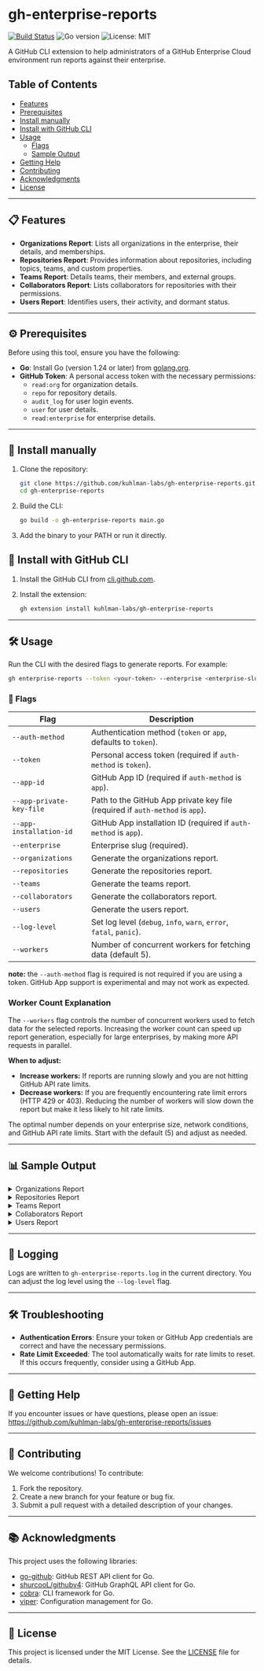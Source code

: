 # gh-enterprise-reports

[![Build Status](https://github.com/kuhlman-labs/gh-enterprise-reports/actions/workflows/go.yml/badge.svg)](https://github.com/kuhlman-labs/gh-enterprise-reports/actions/workflows/go.yml)
![Go version](https://img.shields.io/badge/go-%3E=1.24-blue?logo=go)
![License: MIT](https://img.shields.io/badge/license-MIT-green)

A GitHub CLI extension to help administrators of a GitHub Enterprise Cloud environment run reports against their enterprise.

## Table of Contents
- [Features](#%F0%9F%93%8B-features)
- [Prerequisites](#%E2%9A%99%EF%B8%8F-prerequisites)
- [Install manually](#%F0%9F%9A%80-install-manually)
- [Install with GitHub CLI](#%F0%9F%9A%80-install-with-github-cli)
- [Usage](#%F0%9F%9A%99%EF%B8%8F-usage)
  - [Flags](#-flags)
  - [Sample Output](#%F0%9F%93%8A-sample-output)
- [Getting Help](#-%E2%9F%99%CB%86-getting-help)
- [Contributing](#%E2%9D%A4%EF%B8%8F-contributing)
- [Acknowledgments](#%F0%9F%93%9A-acknowledgments)
- [License](#%F0%9F%93%9C-license)

---

## 📋 Features

- **Organizations Report**: Lists all organizations in the enterprise, their details, and memberships.
- **Repositories Report**: Provides information about repositories, including topics, teams, and custom properties.
- **Teams Report**: Details teams, their members, and external groups.
- **Collaborators Report**: Lists collaborators for repositories with their permissions.
- **Users Report**: Identifies users, their activity, and dormant status.

---

## ⚙️ Prerequisites

Before using this tool, ensure you have the following:

- **Go**: Install Go (version 1.24 or later) from [golang.org](https://golang.org/).
- **GitHub Token**: A personal access token with the necessary permissions:
  - `read:org` for organization details.
  - `repo` for repository details.
  - `audit_log` for user login events.
  - `user` for user details.
  - `read:enterprise` for enterprise details.
  
---

## 🚀 Install manually

1. Clone the repository:
   ```bash
   git clone https://github.com/kuhlman-labs/gh-enterprise-reports.git
   cd gh-enterprise-reports
   ```

2. Build the CLI:
   ```bash
   go build -o gh-enterprise-reports main.go
   ```

3. Add the binary to your PATH or run it directly.

## 🚀 Install with GitHub CLI

1. Install the GitHub CLI from [cli.github.com](https://cli.github.com/).

2. Install the extension:
   ```bash
   gh extension install kuhlman-labs/gh-enterprise-reports
   ```

---

## 🛠️ Usage

Run the CLI with the desired flags to generate reports. For example:
```bash
gh enterprise-reports --token <your-token> --enterprise <enterprise-slug> --organizations
```

### 🔧 Flags

 | Flag                       | Description                                                                 |
 |----------------------------|-----------------------------------------------------------------------------|
 | `--auth-method`            | Authentication method (`token` or `app`, defaults to `token`).             |
 | `--token`                  | Personal access token (required if `auth-method` is `token`).              |
 | `--app-id`                 | GitHub App ID (required if `auth-method` is `app`).                        |
 | `--app-private-key-file`   | Path to the GitHub App private key file (required if `auth-method` is `app`). |
 | `--app-installation-id`    | GitHub App installation ID (required if `auth-method` is `app`).           |
 | `--enterprise`             | Enterprise slug (required).                                                |
 | `--organizations`          | Generate the organizations report.                                         |
 | `--repositories`           | Generate the repositories report.                                          |
 | `--teams`                  | Generate the teams report.                                                 |
 | `--collaborators`          | Generate the collaborators report.                                         |
 | `--users`                  | Generate the users report.                                                 |
 | `--log-level`              | Set log level (`debug`, `info`, `warn`, `error`, `fatal`, `panic`).         |
 | `--workers`                | Number of concurrent workers for fetching data (default 5).                |

**note:** the `--auth-method` flag is required is not required if you are using a token. GitHub App support is experimental and may not work as expected.

### Worker Count Explanation

The `--workers` flag controls the number of concurrent workers used to fetch data for the selected reports. Increasing the worker count can speed up report generation, especially for large enterprises, by making more API requests in parallel.

**When to adjust:**

- **Increase workers:** If reports are running slowly and you are not hitting GitHub API rate limits.
- **Decrease workers:** If you are frequently encountering rate limit errors (HTTP 429 or 403). Reducing the number of workers will slow down the report but make it less likely to hit rate limits.

The optimal number depends on your enterprise size, network conditions, and GitHub API rate limits. Start with the default (5) and adjust as needed.

---

## 📊 Sample Output

<details>
<summary>Organizations Report</summary>

**Command:**
```bash
gh enterprise-reports --organizations --token <your-token> --enterprise <enterprise-slug>
```

**Sample Output:**
```csv
Organization,Organization ID,Organization Default Repository Permission,Members,Total Members
org1,123456,read,"[{""login"":""user1"",""id"":1,""name"":""User One"",""roleName"":""admin""}]",1
...
```
</details>

<details>
<summary>Repositories Report</summary>

**Command:**
```bash
gh enterprise-reports --repositories --token <your-token> --enterprise <enterprise-slug>
```

**Sample Output:**
```csv
Owner,Repository,Archived,Visibility,Pushed_At,Created_At,Topics,Custom_Properties,Teams
org1,repo1,false,public,2023-01-01T00:00:00Z,2022-01-01T00:00:00Z,[topic1],{key:value},team1
...
```
</details>

<details>
<summary>Teams Report</summary>

**Command:**
```bash
gh enterprise-reports --teams --token <your-token> --enterprise <enterprise-slug>
```

**Sample Output:**
```csv
Team ID,Owner,Team Name,Team Slug,External Group,Members
1,org1,team1,team1,[group1],[user1,user2]
...
```
</details>

<details>
<summary>Collaborators Report</summary>

**Command:**
```bash
gh enterprise-reports --collaborators --token <your-token> --enterprise <enterprise-slug>
```

**Sample Output:**
```csv
Repository,Collaborators
org1/repo1,{login:user1,id:1,permission:admin}
...
```
</details>

<details>
<summary>Users Report</summary>

**Command:**
```bash
gh enterprise-reports --users --token <your-token> --enterprise <enterprise-slug>
```

**Sample Output:**
```csv
ID,Login,Name,Email,Last Login(90 days),Dormant?
1,user1,User One,user1@example.com,2023-01-01T00:00:00Z,false
...
```
</details>

---

## 📝 Logging

Logs are written to `gh-enterprise-reports.log` in the current directory. You can adjust the log level using the `--log-level` flag.

---

## 🛠️ Troubleshooting

- **Authentication Errors**: Ensure your token or GitHub App credentials are correct and have the necessary permissions.
- **Rate Limit Exceeded**: The tool automatically waits for rate limits to reset. If this occurs frequently, consider using a GitHub App.

---

## 🤔 Getting Help

If you encounter issues or have questions, please open an issue:
https://github.com/kuhlman-labs/gh-enterprise-reports/issues

---

## 🤝 Contributing

We welcome contributions! To contribute:

1. Fork the repository.
2. Create a new branch for your feature or bug fix.
3. Submit a pull request with a detailed description of your changes.

---

## 📚 Acknowledgments

This project uses the following libraries:

- [go-github](https://github.com/google/go-github): GitHub REST API client for Go.
- [shurcooL/githubv4](https://github.com/shurcooL/githubv4): GitHub GraphQL API client for Go.
- [cobra](https://github.com/spf13/cobra): CLI framework for Go.
- [viper](https://github.com/spf13/viper): Configuration management for Go.

---

## 📜 License

This project is licensed under the MIT License. See the [LICENSE](LICENSE) file for details.
